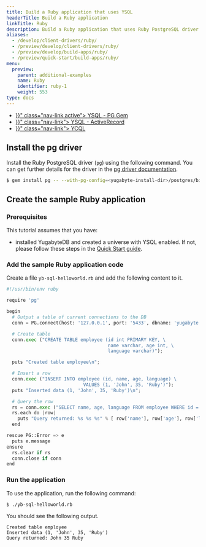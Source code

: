 ```yaml
---
title: Build a Ruby application that uses YSQL
headerTitle: Build a Ruby application
linkTitle: Ruby
description: Build a Ruby application that uses Ruby PostgreSQL driver and YSQL.
aliases:
  - /develop/client-drivers/ruby/
  - /preview/develop/client-drivers/ruby/
  - /preview/develop/build-apps/ruby/
  - /preview/quick-start/build-apps/ruby/
menu:
  preview:
    parent: additional-examples
    name: Ruby
    identifier: ruby-1
    weight: 553
type: docs
---
```


<ul class="nav nav-tabs-alt nav-tabs-yb">
  <li >
    <a href="{{< relref "./ysql-pg.md" >}}" class="nav-link active">
      <i class="icon-postgres" aria-hidden="true"></i>
      YSQL - PG Gem
    </a>
  </li>
  <li >
    <a href="{{< relref "./ysql-rails-activerecord.md" >}}" class="nav-link">
      <i class="icon-postgres" aria-hidden="true"></i>
      YSQL - ActiveRecord
    </a>
  </li>
  <li>
    <a href="{{< relref "./ycql.md" >}}" class="nav-link">
      <i class="icon-cassandra" aria-hidden="true"></i>
      YCQL
    </a>
  </li>
</ul>

## Install the pg driver

Install the Ruby PostgreSQL driver (`pg`) using the following command. You can get further details for the driver in the [pg driver documentation](https://deveiate.org/code/pg/).

```sh
$ gem install pg -- --with-pg-config=<yugabyte-install-dir>/postgres/bin/pg_config
```

## Create the sample Ruby application

### Prerequisites

This tutorial assumes that you have:

- installed YugabyteDB and created a universe with YSQL enabled. If not, please follow these steps in the [Quick Start guide](../../../../quick-start/install/macos/).

### Add the sample Ruby application code

Create a file `yb-sql-helloworld.rb` and add the following content to it.

```python
#!/usr/bin/env ruby

require 'pg'

begin
  # Output a table of current connections to the DB
  conn = PG.connect(host: '127.0.0.1', port: '5433', dbname: 'yugabyte', user: 'yugabyte', password: 'yugabyte')

  # Create table
  conn.exec ("CREATE TABLE employee (id int PRIMARY KEY, \
                                     name varchar, age int, \
                                     language varchar)");

  puts "Created table employee\n";

  # Insert a row
  conn.exec ("INSERT INTO employee (id, name, age, language) \
                            VALUES (1, 'John', 35, 'Ruby')");
  puts "Inserted data (1, 'John', 35, 'Ruby')\n";

  # Query the row
  rs = conn.exec ("SELECT name, age, language FROM employee WHERE id = 1");
  rs.each do |row|
    puts "Query returned: %s %s %s" % [ row['name'], row['age'], row['language'] ]
  end

rescue PG::Error => e
  puts e.message
ensure
  rs.clear if rs
  conn.close if conn
end
```

### Run the application

To use the application, run the following command:

```sh
$ ./yb-sql-helloworld.rb
```

You should see the following output.

```output
Created table employee
Inserted data (1, 'John', 35, 'Ruby')
Query returned: John 35 Ruby
```
